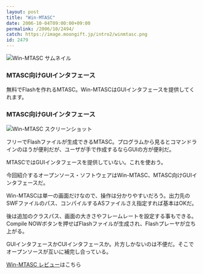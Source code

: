 ```yaml
---
layout: post
title: "Win-MTASC"
date: 2006-10-04T09:00:00+09:00
permalink: /2006/10/2494/
catch: https://image.moongift.jp/intro2/winmtasc.png
id: 2479
---
```

 ![Win-MTASC サムネイル](https://image.moongift.jp/intro2/winmtasc.t.png "Win-MTASC サムネイル")
  

### MTASC向けGUIインタフェース
  
無料でFlashを作れるMTASC。Win-MTASCはGUIインタフェースを提供してくれます。  
<!--more-->  

### MTASC向けGUIインタフェース
  

![Win-MTASC スクリーンショット](https://image.moongift.jp/intro2/winmtasc.png "Win-MTASC スクリーンショット")

  

フリーでFlashファイルが生成できるMTASC。プログラムから見るとコマンドラインのほうが便利だが、ユーザが手で作成するならGUIの方が便利だ。

  

MTASCではGUIインタフェースを提供していない。これを使おう。

  

今回紹介するオープンソース・ソフトウェアはWin-MTASC、MTASC向けGUIインタフェースだ。

  

Win-MTASCは単一の画面だけなので、操作は分かりやすいだろう。出力先のSWFファイルのパス、コンパイルするASファイルさえ指定すれば基本はOKだ。

  

後は追加のクラスパス、画面の大きさやフレームレートを設定する事もできる。Compile NOWボタンを押せばFlashファイルが生成され、Flashプレーヤが立ち上がる。

  

GUIインタフェースかCUIインタフェースか。片方しかないのは不便だ。そこでオープンソースが互いに補完し合っている。

  

[Win-MTASC レビュー](http://oss.moongift.jp/review/i-2495.html)はこちら

